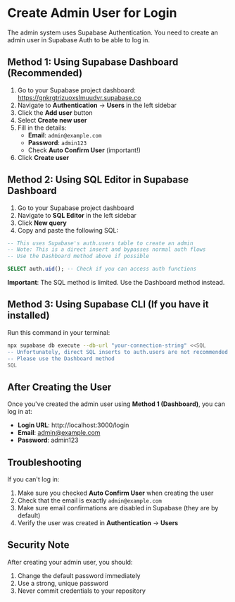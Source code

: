 # Create Admin User for Login

The admin system uses Supabase Authentication. You need to create an admin user in Supabase Auth to be able to log in.

## Method 1: Using Supabase Dashboard (Recommended)

1. Go to your Supabase project dashboard: https://gnkrgtrizuoxslmuudvr.supabase.co
2. Navigate to **Authentication** → **Users** in the left sidebar
3. Click the **Add user** button
4. Select **Create new user**
5. Fill in the details:
   - **Email**: `admin@example.com`
   - **Password**: `admin123`
   - Check **Auto Confirm User** (important!)
6. Click **Create user**

## Method 2: Using SQL Editor in Supabase Dashboard

1. Go to your Supabase project dashboard
2. Navigate to **SQL Editor** in the left sidebar
3. Click **New query**
4. Copy and paste the following SQL:

```sql
-- This uses Supabase's auth.users table to create an admin
-- Note: This is a direct insert and bypasses normal auth flows
-- Use the Dashboard method above if possible

SELECT auth.uid(); -- Check if you can access auth functions
```

**Important**: The SQL method is limited. Use the Dashboard method instead.

## Method 3: Using Supabase CLI (If you have it installed)

Run this command in your terminal:

```bash
npx supabase db execute --db-url "your-connection-string" <<SQL
-- Unfortunately, direct SQL inserts to auth.users are not recommended
-- Please use the Dashboard method
SQL
```

## After Creating the User

Once you've created the admin user using **Method 1 (Dashboard)**, you can log in at:

- **Login URL**: http://localhost:3000/login
- **Email**: admin@example.com
- **Password**: admin123

## Troubleshooting

If you can't log in:
1. Make sure you checked **Auto Confirm User** when creating the user
2. Check that the email is exactly `admin@example.com`
3. Make sure email confirmations are disabled in Supabase (they are by default)
4. Verify the user was created in **Authentication** → **Users**

## Security Note

After creating your admin user, you should:
1. Change the default password immediately
2. Use a strong, unique password
3. Never commit credentials to your repository
